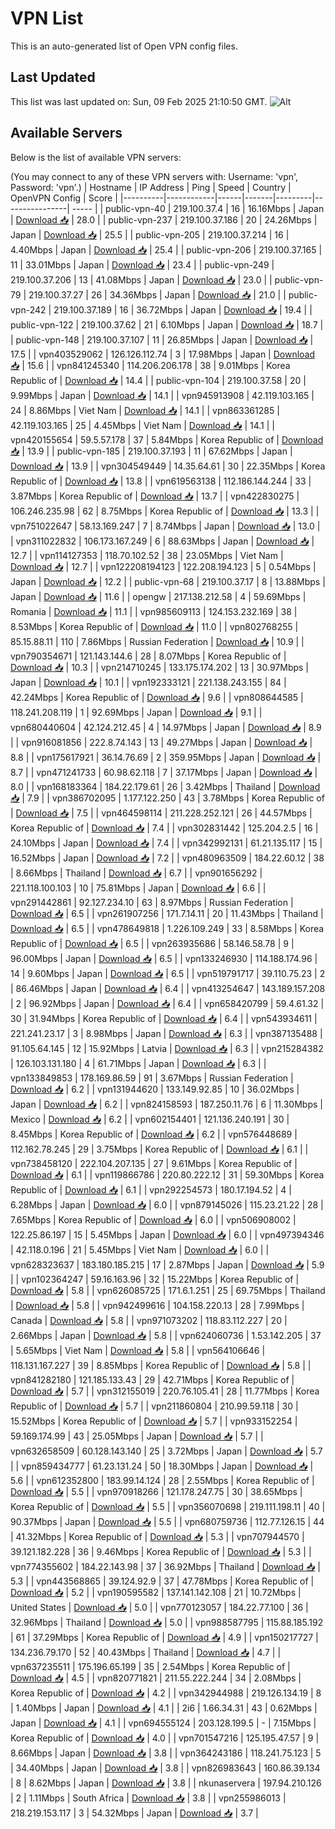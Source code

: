 # VPN List

This is an auto-generated list of Open VPN config files.

## Last Updated

This list was last updated on: Sun, 09 Feb 2025 21:10:50 GMT.
![Alt](https://repobeats.axiom.co/api/embed/186b98318ef1479477931607c1ad7d823f12451f.svg "Repobeats analytics image")

## Available Servers

Below is the list of available VPN servers:

(You may connect to any of these VPN servers with: Username: 'vpn', Password: 'vpn'.)
| Hostname | IP Address | Ping | Speed | Country | OpenVPN Config | Score |
|----------|------------|------|-------|---------|----------------| ----- |
| public-vpn-40 | 219.100.37.4 | 16 | 16.16Mbps | Japan | [Download 📥](./configs/server_0_JP.ovpn) | 28.0 |
| public-vpn-237 | 219.100.37.186 | 20 | 24.26Mbps | Japan | [Download 📥](./configs/server_1_JP.ovpn) | 25.5 |
| public-vpn-205 | 219.100.37.214 | 16 | 4.40Mbps | Japan | [Download 📥](./configs/server_2_JP.ovpn) | 25.4 |
| public-vpn-206 | 219.100.37.165 | 11 | 33.01Mbps | Japan | [Download 📥](./configs/server_3_JP.ovpn) | 23.4 |
| public-vpn-249 | 219.100.37.206 | 13 | 41.08Mbps | Japan | [Download 📥](./configs/server_4_JP.ovpn) | 23.0 |
| public-vpn-79 | 219.100.37.27 | 26 | 34.36Mbps | Japan | [Download 📥](./configs/server_5_JP.ovpn) | 21.0 |
| public-vpn-242 | 219.100.37.189 | 16 | 36.72Mbps | Japan | [Download 📥](./configs/server_6_JP.ovpn) | 19.4 |
| public-vpn-122 | 219.100.37.62 | 21 | 6.10Mbps | Japan | [Download 📥](./configs/server_7_JP.ovpn) | 18.7 |
| public-vpn-148 | 219.100.37.107 | 11 | 26.85Mbps | Japan | [Download 📥](./configs/server_8_JP.ovpn) | 17.5 |
| vpn403529062 | 126.126.112.74 | 3 | 17.98Mbps | Japan | [Download 📥](./configs/server_9_JP.ovpn) | 15.6 |
| vpn841245340 | 114.206.206.178 | 38 | 9.01Mbps | Korea Republic of | [Download 📥](./configs/server_10_KR.ovpn) | 14.4 |
| public-vpn-104 | 219.100.37.58 | 20 | 9.99Mbps | Japan | [Download 📥](./configs/server_11_JP.ovpn) | 14.1 |
| vpn945913908 | 42.119.103.165 | 24 | 8.86Mbps | Viet Nam | [Download 📥](./configs/server_12_VN.ovpn) | 14.1 |
| vpn863361285 | 42.119.103.165 | 25 | 4.45Mbps | Viet Nam | [Download 📥](./configs/server_13_VN.ovpn) | 14.1 |
| vpn420155654 | 59.5.57.178 | 37 | 5.84Mbps | Korea Republic of | [Download 📥](./configs/server_14_KR.ovpn) | 13.9 |
| public-vpn-185 | 219.100.37.193 | 11 | 67.62Mbps | Japan | [Download 📥](./configs/server_15_JP.ovpn) | 13.9 |
| vpn304549449 | 14.35.64.61 | 30 | 22.35Mbps | Korea Republic of | [Download 📥](./configs/server_16_KR.ovpn) | 13.8 |
| vpn619563138 | 112.186.144.244 | 33 | 3.87Mbps | Korea Republic of | [Download 📥](./configs/server_17_KR.ovpn) | 13.7 |
| vpn422830275 | 106.246.235.98 | 62 | 8.75Mbps | Korea Republic of | [Download 📥](./configs/server_18_KR.ovpn) | 13.3 |
| vpn751022647 | 58.13.169.247 | 7 | 8.74Mbps | Japan | [Download 📥](./configs/server_19_JP.ovpn) | 13.0 |
| vpn311022832 | 106.173.167.249 | 6 | 88.63Mbps | Japan | [Download 📥](./configs/server_20_JP.ovpn) | 12.7 |
| vpn114127353 | 118.70.102.52 | 38 | 23.05Mbps | Viet Nam | [Download 📥](./configs/server_21_VN.ovpn) | 12.7 |
| vpn122208194123 | 122.208.194.123 | 5 | 0.54Mbps | Japan | [Download 📥](./configs/server_22_JP.ovpn) | 12.2 |
| public-vpn-68 | 219.100.37.17 | 8 | 13.88Mbps | Japan | [Download 📥](./configs/server_23_JP.ovpn) | 11.6 |
| opengw | 217.138.212.58 | 4 | 59.69Mbps | Romania | [Download 📥](./configs/server_24_RO.ovpn) | 11.1 |
| vpn985609113 | 124.153.232.169 | 38 | 8.53Mbps | Korea Republic of | [Download 📥](./configs/server_25_KR.ovpn) | 11.0 |
| vpn802768255 | 85.15.88.11 | 110 | 7.86Mbps | Russian Federation | [Download 📥](./configs/server_26_RU.ovpn) | 10.9 |
| vpn790354671 | 121.143.144.6 | 28 | 8.07Mbps | Korea Republic of | [Download 📥](./configs/server_27_KR.ovpn) | 10.3 |
| vpn214710245 | 133.175.174.202 | 13 | 30.97Mbps | Japan | [Download 📥](./configs/server_28_JP.ovpn) | 10.1 |
| vpn192333121 | 221.138.243.155 | 84 | 42.24Mbps | Korea Republic of | [Download 📥](./configs/server_29_KR.ovpn) | 9.6 |
| vpn808644585 | 118.241.208.119 | 1 | 92.69Mbps | Japan | [Download 📥](./configs/server_30_JP.ovpn) | 9.1 |
| vpn680440604 | 42.124.212.45 | 4 | 14.97Mbps | Japan | [Download 📥](./configs/server_31_JP.ovpn) | 8.9 |
| vpn916081856 | 222.8.74.143 | 13 | 49.27Mbps | Japan | [Download 📥](./configs/server_32_JP.ovpn) | 8.8 |
| vpn175617921 | 36.14.76.69 | 2 | 359.95Mbps | Japan | [Download 📥](./configs/server_33_JP.ovpn) | 8.7 |
| vpn471241733 | 60.98.62.118 | 7 | 37.17Mbps | Japan | [Download 📥](./configs/server_34_JP.ovpn) | 8.0 |
| vpn168183364 | 184.22.179.61 | 26 | 3.42Mbps | Thailand | [Download 📥](./configs/server_35_TH.ovpn) | 7.9 |
| vpn386702095 | 1.177.122.250 | 43 | 3.78Mbps | Korea Republic of | [Download 📥](./configs/server_36_KR.ovpn) | 7.5 |
| vpn464598114 | 211.228.252.121 | 26 | 44.57Mbps | Korea Republic of | [Download 📥](./configs/server_37_KR.ovpn) | 7.4 |
| vpn302831442 | 125.204.2.5 | 16 | 24.10Mbps | Japan | [Download 📥](./configs/server_38_JP.ovpn) | 7.4 |
| vpn342992131 | 61.21.135.117 | 15 | 16.52Mbps | Japan | [Download 📥](./configs/server_39_JP.ovpn) | 7.2 |
| vpn480963509 | 184.22.60.12 | 38 | 8.66Mbps | Thailand | [Download 📥](./configs/server_40_TH.ovpn) | 6.7 |
| vpn901656292 | 221.118.100.103 | 10 | 75.81Mbps | Japan | [Download 📥](./configs/server_41_JP.ovpn) | 6.6 |
| vpn291442861 | 92.127.234.10 | 63 | 8.97Mbps | Russian Federation | [Download 📥](./configs/server_42_RU.ovpn) | 6.5 |
| vpn261907256 | 171.7.14.11 | 20 | 11.43Mbps | Thailand | [Download 📥](./configs/server_43_TH.ovpn) | 6.5 |
| vpn478649818 | 1.226.109.249 | 33 | 8.58Mbps | Korea Republic of | [Download 📥](./configs/server_44_KR.ovpn) | 6.5 |
| vpn263935686 | 58.146.58.78 | 9 | 96.00Mbps | Japan | [Download 📥](./configs/server_45_JP.ovpn) | 6.5 |
| vpn133246930 | 114.188.174.96 | 14 | 9.60Mbps | Japan | [Download 📥](./configs/server_46_JP.ovpn) | 6.5 |
| vpn519791717 | 39.110.75.23 | 2 | 86.46Mbps | Japan | [Download 📥](./configs/server_47_JP.ovpn) | 6.4 |
| vpn413254647 | 143.189.157.208 | 2 | 96.92Mbps | Japan | [Download 📥](./configs/server_48_JP.ovpn) | 6.4 |
| vpn658420799 | 59.4.61.32 | 30 | 31.94Mbps | Korea Republic of | [Download 📥](./configs/server_49_KR.ovpn) | 6.4 |
| vpn543934611 | 221.241.23.17 | 3 | 8.98Mbps | Japan | [Download 📥](./configs/server_50_JP.ovpn) | 6.3 |
| vpn387135488 | 91.105.64.145 | 12 | 15.92Mbps | Latvia | [Download 📥](./configs/server_51_LV.ovpn) | 6.3 |
| vpn215284382 | 126.103.131.180 | 4 | 61.71Mbps | Japan | [Download 📥](./configs/server_52_JP.ovpn) | 6.3 |
| vpn133849853 | 178.169.86.59 | 91 | 3.67Mbps | Russian Federation | [Download 📥](./configs/server_53_RU.ovpn) | 6.2 |
| vpn131944620 | 133.149.92.85 | 10 | 36.02Mbps | Japan | [Download 📥](./configs/server_54_JP.ovpn) | 6.2 |
| vpn824158593 | 187.250.11.76 | 6 | 11.30Mbps | Mexico | [Download 📥](./configs/server_55_MX.ovpn) | 6.2 |
| vpn602154401 | 121.136.240.191 | 30 | 8.45Mbps | Korea Republic of | [Download 📥](./configs/server_56_KR.ovpn) | 6.2 |
| vpn576448689 | 112.162.78.245 | 29 | 3.75Mbps | Korea Republic of | [Download 📥](./configs/server_57_KR.ovpn) | 6.1 |
| vpn738458120 | 222.104.207.135 | 27 | 9.61Mbps | Korea Republic of | [Download 📥](./configs/server_58_KR.ovpn) | 6.1 |
| vpn119866786 | 220.80.222.12 | 31 | 59.30Mbps | Korea Republic of | [Download 📥](./configs/server_59_KR.ovpn) | 6.1 |
| vpn292254573 | 180.17.194.52 | 4 | 6.28Mbps | Japan | [Download 📥](./configs/server_60_JP.ovpn) | 6.0 |
| vpn879145026 | 115.23.21.22 | 28 | 7.65Mbps | Korea Republic of | [Download 📥](./configs/server_61_KR.ovpn) | 6.0 |
| vpn506908002 | 122.25.86.197 | 15 | 5.45Mbps | Japan | [Download 📥](./configs/server_62_JP.ovpn) | 6.0 |
| vpn497394346 | 42.118.0.196 | 21 | 5.45Mbps | Viet Nam | [Download 📥](./configs/server_63_VN.ovpn) | 6.0 |
| vpn628323637 | 183.180.185.215 | 17 | 2.87Mbps | Japan | [Download 📥](./configs/server_64_JP.ovpn) | 5.9 |
| vpn102364247 | 59.16.163.96 | 32 | 15.22Mbps | Korea Republic of | [Download 📥](./configs/server_65_KR.ovpn) | 5.8 |
| vpn626085725 | 171.6.1.251 | 25 | 69.75Mbps | Thailand | [Download 📥](./configs/server_66_TH.ovpn) | 5.8 |
| vpn942499616 | 104.158.220.13 | 28 | 7.99Mbps | Canada | [Download 📥](./configs/server_67_CA.ovpn) | 5.8 |
| vpn971073202 | 118.83.112.227 | 20 | 2.66Mbps | Japan | [Download 📥](./configs/server_68_JP.ovpn) | 5.8 |
| vpn624060736 | 1.53.142.205 | 37 | 5.65Mbps | Viet Nam | [Download 📥](./configs/server_69_VN.ovpn) | 5.8 |
| vpn564106646 | 118.131.167.227 | 39 | 8.85Mbps | Korea Republic of | [Download 📥](./configs/server_70_KR.ovpn) | 5.8 |
| vpn841282180 | 121.185.133.43 | 29 | 42.71Mbps | Korea Republic of | [Download 📥](./configs/server_71_KR.ovpn) | 5.7 |
| vpn312155019 | 220.76.105.41 | 28 | 11.77Mbps | Korea Republic of | [Download 📥](./configs/server_72_KR.ovpn) | 5.7 |
| vpn211860804 | 210.99.59.118 | 30 | 15.52Mbps | Korea Republic of | [Download 📥](./configs/server_73_KR.ovpn) | 5.7 |
| vpn933152254 | 59.169.174.99 | 43 | 25.05Mbps | Japan | [Download 📥](./configs/server_74_JP.ovpn) | 5.7 |
| vpn632658509 | 60.128.143.140 | 25 | 3.72Mbps | Japan | [Download 📥](./configs/server_75_JP.ovpn) | 5.7 |
| vpn859434777 | 61.23.131.24 | 50 | 18.30Mbps | Japan | [Download 📥](./configs/server_76_JP.ovpn) | 5.6 |
| vpn612352800 | 183.99.14.124 | 28 | 2.55Mbps | Korea Republic of | [Download 📥](./configs/server_77_KR.ovpn) | 5.5 |
| vpn970918266 | 121.178.247.75 | 30 | 38.65Mbps | Korea Republic of | [Download 📥](./configs/server_78_KR.ovpn) | 5.5 |
| vpn356070698 | 219.111.198.11 | 40 | 90.37Mbps | Japan | [Download 📥](./configs/server_79_JP.ovpn) | 5.5 |
| vpn680759736 | 112.77.126.15 | 44 | 41.32Mbps | Korea Republic of | [Download 📥](./configs/server_80_KR.ovpn) | 5.3 |
| vpn707944570 | 39.121.182.228 | 36 | 9.46Mbps | Korea Republic of | [Download 📥](./configs/server_81_KR.ovpn) | 5.3 |
| vpn774355602 | 184.22.143.98 | 37 | 36.92Mbps | Thailand | [Download 📥](./configs/server_82_TH.ovpn) | 5.3 |
| vpn443568865 | 39.124.92.9 | 37 | 47.78Mbps | Korea Republic of | [Download 📥](./configs/server_83_KR.ovpn) | 5.2 |
| vpn190595582 | 137.141.142.108 | 21 | 10.72Mbps | United States | [Download 📥](./configs/server_84_US.ovpn) | 5.0 |
| vpn770123057 | 184.22.77.100 | 36 | 32.96Mbps | Thailand | [Download 📥](./configs/server_85_TH.ovpn) | 5.0 |
| vpn988587795 | 115.88.185.192 | 61 | 37.29Mbps | Korea Republic of | [Download 📥](./configs/server_86_KR.ovpn) | 4.9 |
| vpn150217727 | 134.236.79.170 | 52 | 40.43Mbps | Thailand | [Download 📥](./configs/server_87_TH.ovpn) | 4.7 |
| vpn637235511 | 175.196.65.199 | 35 | 2.54Mbps | Korea Republic of | [Download 📥](./configs/server_88_KR.ovpn) | 4.5 |
| vpn820771821 | 211.55.222.244 | 34 | 2.08Mbps | Korea Republic of | [Download 📥](./configs/server_89_KR.ovpn) | 4.2 |
| vpn342944988 | 219.126.134.19 | 8 | 1.40Mbps | Japan | [Download 📥](./configs/server_90_JP.ovpn) | 4.1 |
| 2i6 | 1.66.34.31 | 43 | 0.62Mbps | Japan | [Download 📥](./configs/server_91_JP.ovpn) | 4.1 |
| vpn694555124 | 203.128.199.5 | - | 7.15Mbps | Korea Republic of | [Download 📥](./configs/server_92_KR.ovpn) | 4.0 |
| vpn701547216 | 125.195.47.57 | 9 | 8.66Mbps | Japan | [Download 📥](./configs/server_93_JP.ovpn) | 3.8 |
| vpn364243186 | 118.241.75.123 | 5 | 34.40Mbps | Japan | [Download 📥](./configs/server_94_JP.ovpn) | 3.8 |
| vpn826983643 | 160.86.39.134 | 8 | 8.62Mbps | Japan | [Download 📥](./configs/server_95_JP.ovpn) | 3.8 |
| nkunaservera | 197.94.210.126 | 2 | 1.11Mbps | South Africa | [Download 📥](./configs/server_96_ZA.ovpn) | 3.8 |
| vpn255986013 | 218.219.153.117 | 3 | 54.32Mbps | Japan | [Download 📥](./configs/server_97_JP.ovpn) | 3.7 |
